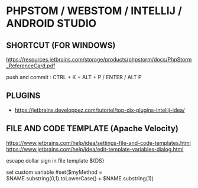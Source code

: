 

# PHPSTOM / WEBSTOM / INTELLIJ / ANDROID STUDIO

## SHORTCUT (FOR WINDOWS)
https://resources.jetbrains.com/storage/products/phpstorm/docs/PhpStorm_ReferenceCard.pdf

push and commit  : CTRL + K + ALT + P / ENTER /  ALT P

## PLUGINS
- https://jetbrains.developpez.com/tutoriel/top-dix-plugins-intellij-idea/

## FILE AND CODE TEMPLATE (Apache Velocity)
https://www.jetbrains.com/help/idea/settings-file-and-code-templates.html
https://www.jetbrains.com/help/idea/edit-template-variables-dialog.html

escape dollar sign in file template
${DS}

set custom variable
#set($myMethod = $NAME.substring(0,1).toLowerCase() + $NAME.substring(1))